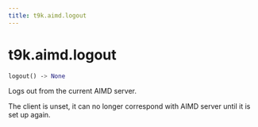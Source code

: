 ```yaml
---
title: t9k.aimd.logout
---
```


# t9k.aimd.logout

```python
logout() ‑> None
```

Logs out from the current AIMD server.

The client is unset, it can no longer correspond with AIMD server until it is set up again.
